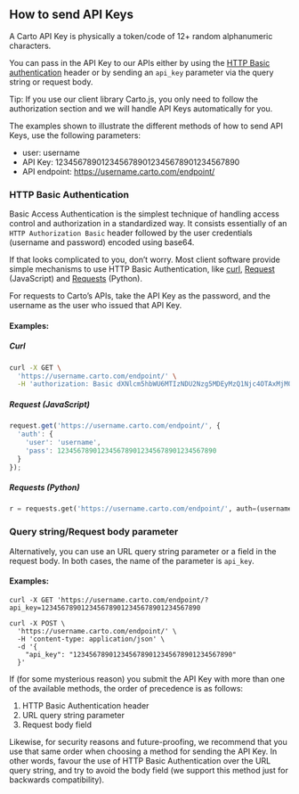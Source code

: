 ## How to send API Keys

A Carto API Key is physically a token/code of 12+ random alphanumeric characters.

You can pass in the API Key to our APIs either by using the [HTTP Basic authentication](https://en.wikipedia.org/wiki/Basic_access_authentication) header or by sending an `api_key` parameter via the query string or request body. 

Tip: If you use our client library Carto.js, you only need to follow the authorization section and we will handle API Keys automatically for you.

The examples shown to illustrate the different methods of how to send API Keys, use the following parameters:

- user: username 
- API Key: 1234567890123456789012345678901234567890 
- API endpoint: https://username.carto.com/endpoint/ 



### HTTP Basic Authentication

Basic Access Authentication is the simplest technique of handling access control and authorization in a standardized way. It consists essentially of an `HTTP Authorization Basic` header followed by the user credentials (username and password) encoded using base64.

If that looks complicated to you, don’t worry. Most client software provide simple mechanisms to use HTTP Basic Authentication, like [curl](https://ec.haxx.se/http-auth.html), [Request](https://github.com/request/request#http-authentication) (JavaScript) and [Requests](http://docs.python-requests.org/en/master/user/authentication/#basic-authentication) (Python).

For requests to Carto’s APIs, take the API Key as the password, and the username as the user who issued that API Key.

#### Examples:

##### Curl

```bash
curl -X GET \
  'https://username.carto.com/endpoint/' \
  -H 'authorization: Basic dXNlcm5hbWU6MTIzNDU2Nzg5MDEyMzQ1Njc4OTAxMjM0NTY3ODkwMTIzNDU2Nzg5MA==' 
```

##### Request (JavaScript)

```javascript
request.get('https://username.carto.com/endpoint/', {
  'auth': {
    'user': 'username',
    'pass': 1234567890123456789012345678901234567890
  }
});
```

##### Requests (Python)
```python
r = requests.get('https://username.carto.com/endpoint/', auth=(username, 1234567890123456789012345678901234567890))

```

### Query string/Request body parameter

Alternatively, you can use an URL query string parameter or a field in the request body. In both cases, the name of the parameter is `api_key`.

#### Examples:

```
curl -X GET 'https://username.carto.com/endpoint/?api_key=1234567890123456789012345678901234567890
```

```
curl -X POST \
  'https://username.carto.com/endpoint/' \
  -H 'content-type: application/json' \
  -d '{
	"api_key": "1234567890123456789012345678901234567890"
  }'
```


If (for some mysterious reason) you submit the API Key with more than one of the available methods, the order of precedence is as follows:

1. HTTP Basic Authentication header 
2. URL query string parameter 
3. Request body field 

Likewise, for security reasons and future-proofing, we recommend that you use that same order when choosing a method for sending the API Key. In other words, favour the use of HTTP Basic Authentication over the URL query string, and try to avoid the body field (we support this method just for backwards compatibility). 
